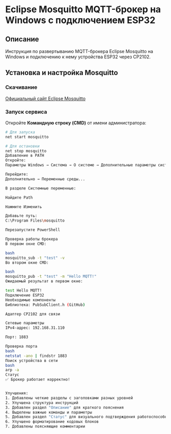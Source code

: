 # Eclipse Mosquitto MQTT-брокер на Windows с подключением ESP32

## Описание
Инструкция по развертыванию MQTT-брокера Eclipse Mosquitto на Windows и подключению к нему устройства ESP32 через CP2102.

## Установка и настройка Mosquitto

### Скачивание
[Официальный сайт Eclipse Mosquitto](https://mosquitto.org/download/)

### Запуск сервиса
Откройте **Командную строку (CMD)** от имени администратора:

```bash
# Для запуска
net start mosquitto

# Для остановки
net stop mosquitto
Добавление в PATH
Откройте:
Параметры Windows → Система → О системе → Дополнительные параметры системы

Перейдите:
Дополнительно → Переменные среды...

В разделе Системные переменные:

Найдите Path

Нажмите Изменить

Добавьте путь:
C:\Program Files\mosquitto

Перезапустите PowerShell

Проверка работы брокера
В первом окне CMD:

bash
mosquitto_sub -t "test" -v
Во втором окне CMD:

bash
mosquitto_pub -t "test" -m "Hello MQTT!"
Ожидаемый результат в первом окне:

test Hello MQTT!
Подключение ESP32
Необходимые компоненты
Библиотека: PubSubClient.h (GitHub)

Адаптер CP2102 для связи

Сетевые параметры
IPv4-адрес: 192.168.31.110

Порт: 1883

Проверка порта
bash
netstat -ano | findstr 1883
Поиск устройства в сети
bash
arp -a
Статус
✅ Брокер работает корректно!


Улучшения:
1. Добавлены четкие разделы с заголовками разных уровней
2. Улучшена структура инструкций
3. Добавлен раздел "Описание" для краткого пояснения
4. Выделены важные команды и параметры
5. Добавлен раздел "Статус" для визуального подтверждения работоспособности
6. Улучшено форматирование кодовых блоков
7. Добавлены поясняющие комментарии